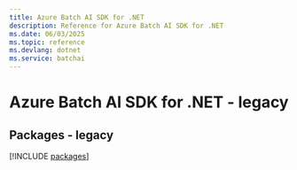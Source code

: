 ```yaml
---
title: Azure Batch AI SDK for .NET
description: Reference for Azure Batch AI SDK for .NET
ms.date: 06/03/2025
ms.topic: reference
ms.devlang: dotnet
ms.service: batchai
---
```

# Azure Batch AI SDK for .NET - legacy
## Packages - legacy
[!INCLUDE [packages](batch-ai-index.md)]